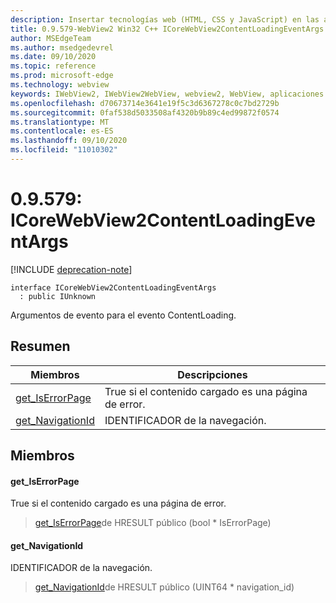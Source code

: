 ```yaml
---
description: Insertar tecnologías web (HTML, CSS y JavaScript) en las aplicaciones nativas con el control Microsoft Edge WebView2
title: 0.9.579-WebView2 Win32 C++ ICoreWebView2ContentLoadingEventArgs
author: MSEdgeTeam
ms.author: msedgedevrel
ms.date: 09/10/2020
ms.topic: reference
ms.prod: microsoft-edge
ms.technology: webview
keywords: IWebView2, IWebView2WebView, webview2, WebView, aplicaciones Win32, Win32, Edge, ICoreWebView2, ICoreWebView2Controller, control de explorador, HTML Edge, ICoreWebView2ContentLoadingEventArgs
ms.openlocfilehash: d70673714e3641e19f5c3d6367278c0c7bd2729b
ms.sourcegitcommit: 0faf538d5033508af4320b9b89c4ed99872f0574
ms.translationtype: MT
ms.contentlocale: es-ES
ms.lasthandoff: 09/10/2020
ms.locfileid: "11010302"
---
```

# 0.9.579: ICoreWebView2ContentLoadingEventArgs 

[!INCLUDE [deprecation-note](../../includes/deprecation-note.md)]

```
interface ICoreWebView2ContentLoadingEventArgs
  : public IUnknown
```

Argumentos de evento para el evento ContentLoading.

## Resumen

 Miembros                        | Descripciones
--------------------------------|---------------------------------------------
[get_IsErrorPage](#get_iserrorpage) | True si el contenido cargado es una página de error.
[get_NavigationId](#get_navigationid) | IDENTIFICADOR de la navegación.

## Miembros

#### get_IsErrorPage 

True si el contenido cargado es una página de error.

> [get_IsErrorPage](#get_iserrorpage)de HRESULT público (bool * IsErrorPage)

#### get_NavigationId 

IDENTIFICADOR de la navegación.

> [get_NavigationId](#get_navigationid)de HRESULT público (UINT64 * navigation_id)

